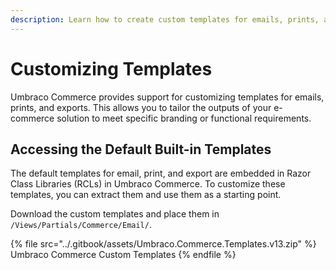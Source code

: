 ```yaml
---
description: Learn how to create custom templates for emails, prints, and exports.
---
```


# Customizing Templates

Umbraco Commerce provides support for customizing templates for emails, prints, and exports. This allows you to tailor the outputs of your e-commerce solution to meet specific branding or functional requirements.

## Accessing the Default Built-in Templates

The default templates for email, print, and export are embedded in Razor Class Libraries (RCLs) in Umbraco Commerce. To customize these templates, you can extract them and use them as a starting point.

Download the custom templates and place them in `/Views/Partials/Commerce/Email/`.

{% file src="../.gitbook/assets/Umbraco.Commerce.Templates.v13.zip" %}
Umbraco Commerce Custom Templates
{% endfile %}